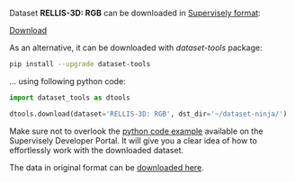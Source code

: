Dataset **RELLIS-3D: RGB** can be downloaded in [Supervisely format](https://developer.supervisely.com/api-references/supervisely-annotation-json-format):

 [Download](https://assets.supervisely.com/remote/eyJsaW5rIjogInMzOi8vc3VwZXJ2aXNlbHktZGF0YXNldHMvMzA5NF9SRUxMSVMtM0Q6IFJHQi9yZWxsaXMzZC1yZ2ItRGF0YXNldE5pbmphLnRhciIsICJzaWciOiAiU3luMkY1QnpPdnJuQU1TTlBydEF1ZlpqVTZjR0crQlNjT2VIYUZrUzQrRT0ifQ==?response-content-disposition=attachment%3B%20filename%3D%22rellis3d-rgb-DatasetNinja.tar%22)

As an alternative, it can be downloaded with *dataset-tools* package:
``` bash
pip install --upgrade dataset-tools
```

... using following python code:
``` python
import dataset_tools as dtools

dtools.download(dataset='RELLIS-3D: RGB', dst_dir='~/dataset-ninja/')
```
Make sure not to overlook the [python code example](https://developer.supervisely.com/getting-started/python-sdk-tutorials/iterate-over-a-local-project) available on the Supervisely Developer Portal. It will give you a clear idea of how to effortlessly work with the downloaded dataset.

The data in original format can be [downloaded here](https://drive.google.com/drive/folders/1aZ1tJ3YYcWuL3oWKnrTIC5gq46zx1bMc).
